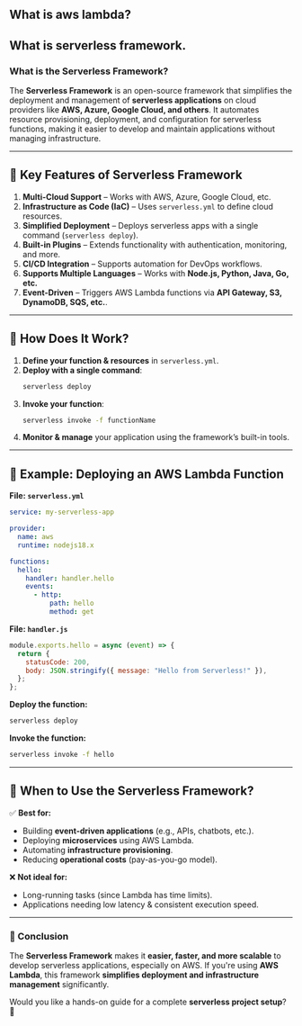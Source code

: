 ## What is aws lambda?

## What is serverless framework.
### **What is the Serverless Framework?**  

The **Serverless Framework** is an open-source framework that simplifies the deployment and management of **serverless applications** on cloud providers like **AWS, Azure, Google Cloud, and others**. It automates resource provisioning, deployment, and configuration for serverless functions, making it easier to develop and maintain applications without managing infrastructure.

---

## **🔹 Key Features of Serverless Framework**
1. **Multi-Cloud Support** – Works with AWS, Azure, Google Cloud, etc.
2. **Infrastructure as Code (IaC)** – Uses `serverless.yml` to define cloud resources.
3. **Simplified Deployment** – Deploys serverless apps with a single command (`serverless deploy`).
4. **Built-in Plugins** – Extends functionality with authentication, monitoring, and more.
5. **CI/CD Integration** – Supports automation for DevOps workflows.
6. **Supports Multiple Languages** – Works with **Node.js, Python, Java, Go, etc.**
7. **Event-Driven** – Triggers AWS Lambda functions via **API Gateway, S3, DynamoDB, SQS, etc.**.

---

## **🔹 How Does It Work?**
1. **Define your function & resources** in `serverless.yml`.
2. **Deploy with a single command**:  
   ```sh
   serverless deploy
   ```
3. **Invoke your function**:  
   ```sh
   serverless invoke -f functionName
   ```
4. **Monitor & manage** your application using the framework’s built-in tools.

---

## **🔹 Example: Deploying an AWS Lambda Function**
**File: `serverless.yml`**
```yaml
service: my-serverless-app

provider:
  name: aws
  runtime: nodejs18.x

functions:
  hello:
    handler: handler.hello
    events:
      - http:
          path: hello
          method: get
```

**File: `handler.js`**
```js
module.exports.hello = async (event) => {
  return {
    statusCode: 200,
    body: JSON.stringify({ message: "Hello from Serverless!" }),
  };
};
```

**Deploy the function:**
```sh
serverless deploy
```

**Invoke the function:**
```sh
serverless invoke -f hello
```

---

## **🔹 When to Use the Serverless Framework?**
✅ **Best for:**  
- Building **event-driven applications** (e.g., APIs, chatbots, etc.).
- Deploying **microservices** using AWS Lambda.
- Automating **infrastructure provisioning**.
- Reducing **operational costs** (pay-as-you-go model).

❌ **Not ideal for:**  
- Long-running tasks (since Lambda has time limits).
- Applications needing low latency & consistent execution speed.

---

### **🚀 Conclusion**
The **Serverless Framework** makes it **easier, faster, and more scalable** to develop serverless applications, especially on AWS. If you're using **AWS Lambda**, this framework **simplifies deployment and infrastructure management** significantly.

Would you like a hands-on guide for a complete **serverless project setup**? 🚀